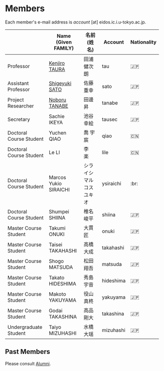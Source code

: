 # Members

Each member's e-mail address is _account_ [at] eidos.ic.i.u-tokyo.ac.jp.

||Name (Given FAMILY)|名前 (姓 名)|Account|Nationality|
|---|---|---|---|---|
|Professor|[Kenjiro TAURA](https://www.eidos.ic.i.u-tokyo.ac.jp/~tau/) |田浦 健次朗|tau|:jp:|
|Assistant Professor|[Shigeyuki SATO](https://www.eidos.ic.i.u-tokyo.ac.jp/~sato/) |佐藤 重幸|sato|:jp:|
|Project Researcher|[Noboru TANABE](https://www.linkedin.com/in/noboru-tanabe-8014846a/)|田邊 昇|tanabe|:jp:|
|Secretary|Sachie IKEYA|池谷 幸絵|tausec|:jp:|
|Doctoral Course Student|Yuchen QIAO|喬 宇宸 |qiao|:cn:|
|Doctoral Course Student|Le LI |李　楽 |lile|:cn:|
|Doctoral Course Student|Marcos Yukio SIRAICHI|シライシ マルコス ユキオ|ysiraichi|:br:|
|Doctoral Course Student|Shumpei SHIINA|椎名 峻平 |shiina|:jp:|
|Master Course Student|Takumi ONUKI|大貫 匠 |onuki |:jp:|
|Master Course Student|Taisei TAKAHASHI|高橋 大成 |takahashi|:jp:|
|Master Course Student|Shogo MATSUDA|松田 翔吾 |matsuda|:jp:|
|Master Course Student|Takato HIDESHIMA|秀島 宇音 |hideshima |:jp:|
|Master Course Student|Makoto YAKUYAMA|役山 真柊|yakuyama|:jp:|
|Master Course Student|Godai TAKASHINA|高品 剛大|takashina|:jp:|
|Undergraduate Student|Taiyo MIZUHASHI|水橋 大瑶|mizuhashi|:jp:|

## Past Members

Please consult [Alumni](alumni.md).
